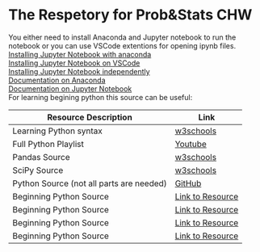 # The Respetory for Prob&Stats CHW   
You either need to install Anaconda and Jupyter notebook to run the notebook or you can use VSCode extentions for opening ipynb files.   
[Installing Jupyter Notebook with anaconda](https://www.youtube.com/watch?v=WOK9HeB-OmY)   
[Installing Jupyter Notebook on VSCode](https://www.youtube.com/watch?v=h1sAzPojKMg)   
[Installing Jupyter Notebook independently](https://www.youtube.com/watch?v=8YGPfGDYAgI)   
[Documentation on Anaconda](https://docs.anaconda.com/anaconda/user-guide/getting-started/)   
[Documentation on Jupyter Notebook](https://jupyter-notebook.readthedocs.io/en/stable/notebook.html)   
For learning begining python this source can be useful:

| Resource Description       | Link                                |
|----------------------------|-------------------------------------|
| Learning Python syntax   | [w3schools](https://www.w3schools.com/python/python_syntax.asp)             ||----------------------------|-------------------------------------|
| Full Python Playlist      | [Youtube](https://www.youtube.com/playlist?list=PLZoTAELRMXVNUL99R4bDlVYsncUNvwUBB)          ||----------------------------|-------------------------------------|
| Pandas Source    | [w3schools](https://www.w3schools.com/python/pandas/default.asp)             ||----------------------------|-------------------------------------|
| SciPy Source    | [w3schools](https://www.w3schools.com/python/scipy/index.php)             ||----------------------------|-------------------------------------|
| Python Source (not all parts are needed)   | [GitHub](https://github.com/krishnaik06/Machine-Learning-in-90-days)             ||----------------------------|-------------------------------------|
| Beginning Python Source    | [Link to Resource](URL)             ||----------------------------|-------------------------------------|
| Beginning Python Source    | [Link to Resource](URL)             ||----------------------------|-------------------------------------|
| Beginning Python Source    | [Link to Resource](URL)             ||----------------------------|-------------------------------------|
| Beginning Python Source    | [Link to Resource](URL)             |
